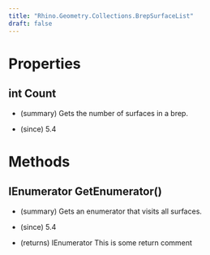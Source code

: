```yaml
---
title: "Rhino.Geometry.Collections.BrepSurfaceList"
draft: false
---
```


# Properties
## int Count
- (summary) 
     Gets the number of surfaces in a brep.
     
- (since) 5.4
# Methods
## IEnumerator<Surface> GetEnumerator()
- (summary) 
     Gets an enumerator that visits all surfaces.
     
- (since) 5.4
- (returns) IEnumerator<Surface> This is some return comment
